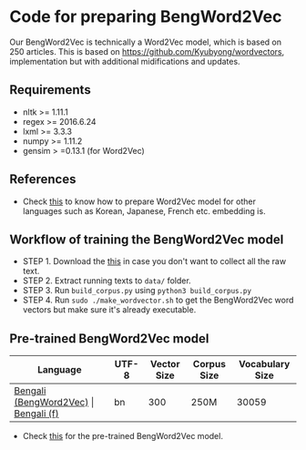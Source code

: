# Code for preparing BengWord2Vec

Our BengWord2Vec is technically a Word2Vec model, which is based on 250 articles. This is based on https://github.com/Kyubyong/wordvectors, implementation but with additional midifications and updates. 

## Requirements
* nltk >= 1.11.1
* regex >= 2016.6.24
* lxml >= 3.3.3
* numpy >= 1.11.2
* gensim > =0.13.1 (for Word2Vec)
	
## References
* Check [this](https://github.com/Kyubyong/wordvectors) to know how to prepare Word2Vec model for other languages such as Korean, Japanese, French etc.  embedding is.

## Workflow of training the BengWord2Vec model 
* STEP 1. Download the [this](https://dumps.wikimedia.org/backup-index.html) in case you don't want to collect all the raw text.
* STEP 2. Extract running texts to `data/` folder.
* STEP 3. Run `build_corpus.py` using `python3 build_corpus.py`
* STEP 4. Run `sudo ./make_wordvector.sh` to get the BengWord2Vec word vectors but make sure it's already executable.

## Pre-trained BengWord2Vec model
| Language  |  UTF-8 | Vector Size | Corpus Size  | Vocabulary Size | 
| ---       |---        |---           |---           |---           |
|[Bengali (BengWord2Vec)](https://drive.google.com/open?id=1Q_45PQpRWQvZL2p8sIngmgg6Tr5YbKmH) \| [Bengali (f)](https://drive.google.com/open?id=1Q_45PQpRWQvZL2p8sIngmgg6Tr5YbKmH)|bn|300|250M |30059| negative sampling |

* Check [this](https://drive.google.com/open?id=1Q_45PQpRWQvZL2p8sIngmgg6Tr5YbKmH) for the pre-trained BengWord2Vec model.

